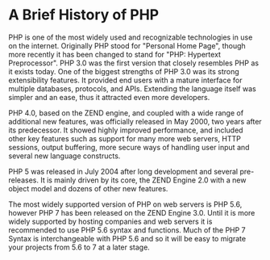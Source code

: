 # A Brief History of PHP

PHP is one of the most widely used and recognizable technologies in use on the internet. Originally PHP stood for "Personal Home Page", though more recently it has been changed to stand for "PHP: Hypertext Preprocessor". PHP 3.0 was the first version that closely resembles PHP as it exists today. One of the biggest strengths of PHP 3.0 was its strong extensibility features. It provided end users with a mature interface for multiple databases, protocols, and APIs. Extending the language itself was simpler and an ease, thus it attracted even more developers.

PHP 4.0, based on the ZEND engine, and coupled with a wide range of additional new features, was officially released in May 2000, two years after its predecessor. It showed highly improved performance, and included other key features such as support for many more web servers, HTTP sessions, output buffering, more secure ways of handling user input and several new language constructs.

PHP 5 was released in July 2004 after long development and several pre-releases. It is mainly driven by its core, the ZEND Engine 2.0 with a new object model and dozens of other new features.

The most widely supported version of PHP on web servers is PHP 5.6, however PHP 7 has been released on the ZEND Engine 3.0. Until it is more widely supported by hosting companies and web servers it is recommended to use PHP 5.6 syntax and functions. Much of the PHP 7 Syntax is interchangeable with PHP 5.6 and so it will be easy to migrate your projects from 5.6 to 7 at a later stage.

